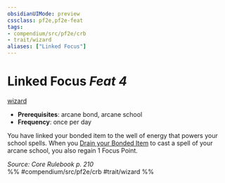 ```yaml
---
obsidianUIMode: preview
cssclass: pf2e,pf2e-feat
tags:
- compendium/src/pf2e/crb
- trait/wizard
aliases: ["Linked Focus"]
---
```

# Linked Focus  *Feat 4*  
[wizard](../../rules/traits/wizard.md)  

- **Prerequisites**: arcane bond, arcane school
- **Frequency**: once per day

You have linked your bonded item to the well of energy that powers your school spells. When you [Drain your Bonded Item](../../rules/actions/drain-bonded-item.md) to cast a spell of your arcane school, you also regain 1 Focus Point.

*Source: Core Rulebook p. 210*  
%% #compendium/src/pf2e/crb #trait/wizard %%